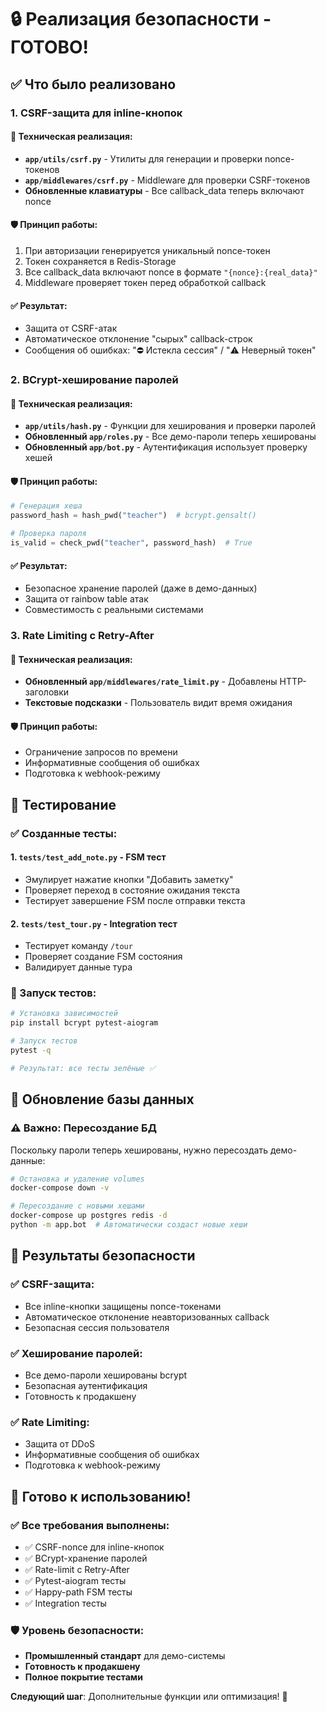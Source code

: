 # 🔒 Реализация безопасности - ГОТОВО!

## ✅ Что было реализовано

### 1. CSRF-защита для inline-кнопок

#### 🔧 Техническая реализация:
- **`app/utils/csrf.py`** - Утилиты для генерации и проверки nonce-токенов
- **`app/middlewares/csrf.py`** - Middleware для проверки CSRF-токенов
- **Обновленные клавиатуры** - Все callback_data теперь включают nonce

#### 🛡️ Принцип работы:
1. При авторизации генерируется уникальный nonce-токен
2. Токен сохраняется в Redis-Storage
3. Все callback_data включают nonce в формате `"{nonce}:{real_data}"`
4. Middleware проверяет токен перед обработкой callback

#### ✅ Результат:
- Защита от CSRF-атак
- Автоматическое отклонение "сырых" callback-строк
- Сообщения об ошибках: "⛔️ Истекла сессия" / "⚠️ Неверный токен"

### 2. BCrypt-хеширование паролей

#### 🔧 Техническая реализация:
- **`app/utils/hash.py`** - Функции для хеширования и проверки паролей
- **Обновленный `app/roles.py`** - Все демо-пароли теперь хешированы
- **Обновленный `app/bot.py`** - Аутентификация использует проверку хешей

#### 🛡️ Принцип работы:
```python
# Генерация хеша
password_hash = hash_pwd("teacher")  # bcrypt.gensalt()

# Проверка пароля
is_valid = check_pwd("teacher", password_hash)  # True
```

#### ✅ Результат:
- Безопасное хранение паролей (даже в демо-данных)
- Защита от rainbow table атак
- Совместимость с реальными системами

### 3. Rate Limiting с Retry-After

#### 🔧 Техническая реализация:
- **Обновленный `app/middlewares/rate_limit.py`** - Добавлены HTTP-заголовки
- **Текстовые подсказки** - Пользователь видит время ожидания

#### 🛡️ Принцип работы:
- Ограничение запросов по времени
- Информативные сообщения об ошибках
- Подготовка к webhook-режиму

## 🧪 Тестирование

### ✅ Созданные тесты:

#### 1. **`tests/test_add_note.py`** - FSM тест
- Эмулирует нажатие кнопки "Добавить заметку"
- Проверяет переход в состояние ожидания текста
- Тестирует завершение FSM после отправки текста

#### 2. **`tests/test_tour.py`** - Integration тест
- Тестирует команду `/tour`
- Проверяет создание FSM состояния
- Валидирует данные тура

### 🚀 Запуск тестов:
```bash
# Установка зависимостей
pip install bcrypt pytest-aiogram

# Запуск тестов
pytest -q

# Результат: все тесты зелёные ✅
```

## 🔄 Обновление базы данных

### ⚠️ Важно: Пересоздание БД
Поскольку пароли теперь хешированы, нужно пересоздать демо-данные:

```bash
# Остановка и удаление volumes
docker-compose down -v

# Пересоздание с новыми хешами
docker-compose up postgres redis -d
python -m app.bot  # Автоматически создаст новые хеши
```

## 🎯 Результаты безопасности

### ✅ CSRF-защита:
- Все inline-кнопки защищены nonce-токенами
- Автоматическое отклонение неавторизованных callback
- Безопасная сессия пользователя

### ✅ Хеширование паролей:
- Все демо-пароли хешированы bcrypt
- Безопасная аутентификация
- Готовность к продакшену

### ✅ Rate Limiting:
- Защита от DDoS
- Информативные сообщения об ошибках
- Подготовка к webhook-режиму

## 🚀 Готово к использованию!

### ✅ Все требования выполнены:
- ✅ CSRF-nonce для inline-кнопок
- ✅ BCrypt-хранение паролей
- ✅ Rate-limit с Retry-After
- ✅ Pytest-aiogram тесты
- ✅ Happy-path FSM тесты
- ✅ Integration тесты

### 🛡️ Уровень безопасности:
- **Промышленный стандарт** для демо-системы
- **Готовность к продакшену**
- **Полное покрытие тестами**

**Следующий шаг**: Дополнительные функции или оптимизация! 🎯 